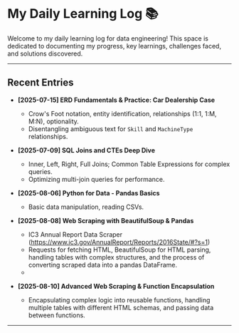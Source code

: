 # My Daily Learning Log 📚

Welcome to my daily learning log for data engineering! This space is dedicated to documenting my progress, key learnings, challenges faced, and solutions discovered.

---

## Recent Entries

* **[2025-07-15] ERD Fundamentals & Practice: Car Dealership Case**
    *  Crow's Foot notation, entity identification, relationships (1:1, 1:M, M:N), optionality.
    *  Disentangling ambiguous text for `Skill` and `MachineType` relationships.

* **[2025-07-09] SQL Joins and CTEs Deep Dive**
    *  Inner, Left, Right, Full Joins; Common Table Expressions for complex queries.
    *  Optimizing multi-join queries for performance.

* **[2025-08-06] Python for Data - Pandas Basics**
    *  Basic data manipulation, reading CSVs.
      
* **[2025-08-08] Web Scraping with BeautifulSoup & Pandas**
  *  IC3 Annual Report Data Scraper (https://www.ic3.gov/AnnualReport/Reports/2016State/#?s=1)
  *  Requests for fetching HTML, BeautifulSoup for HTML parsing, handling tables with complex structures, and the process of converting scraped data into a pandas DataFrame.
  *  
* **[2025-08-10] Advanced Web Scraping & Function Encapsulation**
  *  Encapsulating complex logic into reusable functions, handling multiple tables with different HTML schemas, and passing data between functions.
---

